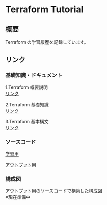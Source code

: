 # Terraform Tutorial

## 概要

Terraform の学習履歴を記録しています。

## リンク

### 基礎知識・ドキュメント

1.Terraform 概要説明  
[リンク](/docs/1_first)

2.Terraform 基礎知識  
[リンク](/docs/2_tutorial)

3.Terraform 基本構文  
[リンク](/docs/3_basic-syntax)

### ソースコード

[学習用](/terraform/)

[アウトプット用](/terraform-aws-infrastructure/)

### 構成図

アウトプット用のソースコードで構築した構成図  
※現在準備中
